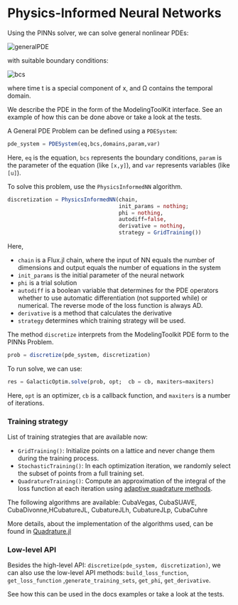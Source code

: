 # Physics-Informed Neural Networks

Using the PINNs solver, we can solve general nonlinear PDEs:

![generalPDE](https://user-images.githubusercontent.com/12683885/86625781-5648c800-bfce-11ea-9d99-fbcb5c37fe0c.png)

 with suitable boundary conditions:

 ![bcs](https://user-images.githubusercontent.com/12683885/86625874-8001ef00-bfce-11ea-9417-1a216c7d90aa.png)

where time t is a special component of x, and Ω contains the temporal domain.

We describe the PDE in the form of the ModelingToolKit interface. See an example of how this can be done above or take a look at the tests.

A General PDE Problem can be defined using a `PDESystem`:

```julia
pde_system = PDESystem(eq,bcs,domains,param,var)
```

Here, `eq` is the equation, `bcs` represents the boundary conditions,
`param` is the parameter of the equation (like `[x,y]`), and `var` represents variables (like `[u]`).

To solve this problem, use the `PhysicsInformedNN` algorithm.

```julia
discretization = PhysicsInformedNN(chain,
                                   init_params = nothing;
                                   phi = nothing,
                                   autodiff=false,
                                   derivative = nothing,
                                   strategy = GridTraining())
```

Here,
- `chain` is a Flux.jl chain, where the input of NN equals the number of dimensions and output equals the number of equations in the system
- `init_params` is the initial parameter of the neural network
- `phi` is a trial solution
- `autodiff` is a boolean variable that determines for the PDE operators whether to use automatic differentiation (not supported while) or numerical. The reverse mode of the loss function is always AD.
- `derivative` is a method that calculates the derivative
- `strategy` determines which training strategy will be used.

The method `discretize` interprets from the ModelingToolkit PDE form to the PINNs Problem.

```julia
prob = discretize(pde_system, discretization)
```

To run solve, we can use:
```julia
res = GalacticOptim.solve(prob, opt;  cb = cb, maxiters=maxiters)
```
Here,
`opt` is an optimizer, `cb` is a callback function, and `maxiters` is a number of iterations.


### Training strategy

List of training strategies that are available now:

 - `GridTraining()`: Initialize points on a lattice and never change them during
the training process.
 - `StochasticTraining()`: In each optimization iteration, we randomly select
the subset of points from a full training set.
- `QuadratureTraining()`: Сompute an approximation of the integral of the loss function at each iteration using [adaptive quadrature methods](https://en.wikipedia.org/wiki/Adaptive_quadrature).

The following algorithms are available: CubaVegas, CubaSUAVE, CubaDivonne,HCubatureJL, CubatureJLh, CubatureJLp, CubaCuhre

More details, about the implementation of the algorithms used, can be found in [Quadrature.jl](https://github.com/SciML/Quadrature.jl)


### Low-level API

Besides the high-level API: `discretize(pde_system, discretization)`, we can also use the low-level API methods: `build_loss_function`, `get_loss_function` ,`generate_training_sets`,
`get_phi`, `get_derivative`.

See how this can be used in the docs examples or take a look at the tests.
